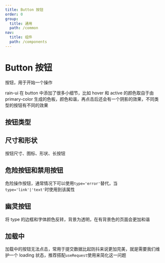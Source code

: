 ```yaml
---
title: Button 按钮
order: 0
group:
  title: 通用
  path: /common
nav:
  title: 组件
  path: /components
---
```


# Button 按钮

按钮，用于开始一个操作

rain-ui 在 button 中添加了很多小细节，比如 hover 和 active 的颜色取自于由 primary-color 生成的色板，颜色和谐，再点击后还会有一个阴影的效果，不同类型的按钮有不同的效果

## 按钮类型

<code src="./demo/base.tsx"></code>

## 尺寸和形状

按钮尺寸、图标、形状、长按钮 <code src="./demo/size.tsx"></code>

## 危险按钮和禁用按钮

危险操作按钮，通常情况下可以使用`type='error'`替代，当`type='link'|'text'`时使用到该属性 <code src="./demo/danger.tsx"></code>

## 幽灵按钮

将 type 的边框和字体颜色反转，背景为透明，在有背景色的页面会更加和谐 <code src="./demo/ghost.tsx"></code>

## 加载中

加载中的按钮无法点击，常用于提交数据比起防抖来说更加完美，就是需要我们维护一个 loading 状态，推荐搭配`useRequest`使用来简化这一问题 <code src="./demo/loading.tsx"></code>

<API src="./index.tsx"></API>
